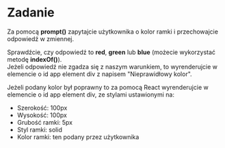 # Zadanie

Za pomocą **prompt()** zapytajcie użytkownika o kolor ramki i przechowajcie odpowiedź w zmiennej.

Sprawdźcie, czy odpowiedź to **red**, **green** lub **blue** (możecie wykorzystać metodę **indexOf()**).  
Jeżeli odpowiedź nie zgadza się z naszym warunkiem, to wyrenderujcie w elemencie o id app element div z napisem "Nieprawidłowy kolor".

Jeżeli podany kolor był poprawny to za pomocą React wyrenderujcie w elemencie o id app element div, ze stylami ustawionymi na:
- Szerokość: 100px
- Wysokość: 100px
- Grubość ramki: 5px
- Styl ramki: solid
- Kolor ramki: ten podany przez użytkownika